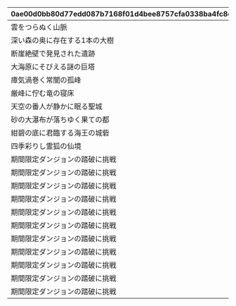 |0ae00d0bb80d77edd087b7168f01d4bee8757cfa0338ba4fc8c177bfd7c75fca|aa3212a901518a12999e770efd0df4bff3f6b27ea225cdedd1542a09e62e5040|4d206d1cd84f4333c6f9f862041994e0a1221f132560a1a1c6ed05aab56df368|c1ce759a2495b45c41379b676da382a327747b0b8f9f6d5d8389906035f6b245|41d329012f1435d653810227c5ac7442f6d68aa1a6d197db259d443dae1c67f0|2933dd46cd076a05c834e88f92aa4bc4a795edeca2def654fb8f7ff8dc64be8e|4b7953a70c6b413f647a811b9646ac353b46b12f2c9eb7bbdbea90b849d6ddfe|b40611509406abb05f7903479cf3298483d4c4447f32979c8475905e1300b79a|1a9bf31323435c750603f0d4017508b98a03876877f0b96412ab69132fc2b695|6bf158e9ebaf3a22397e2934bb0936a9e6579eebdceb21637551a844c2bf593c|0d66bc0dfe8d3d18415846bd7aa20aea79f71bcf9e0d7a5b2ed9722ef3493edf|2e94f33ed39cb9a62a0ef9723315017c36417c2f014f4afb9bd8515dac9da866|7cb3a89f3945170a8ca65584293c1b3d89392ee2cf60184ce678f4b672ca4b58|5df820e980e3ea4e7ba7bdf20de2f383af1667121a8ecdec435486ab477dc3de|3216ab5b01c32f249a8d16795ae1085437e03631c6c2ad3d10c7bcd404c3d1f6|
| --- | --- | --- | --- | --- | --- | --- | --- | --- | --- | --- | --- | --- | --- | --- |
|雲をつらぬく山脈|0|501010001|45|400|1|200010|11002012|31001|4003001|400|4003002|雲海の山脈|10|195|
|深い森の奥に存在する1本の大樹|0|501010002|30|300|1|200020|11005013|31002|4003003|300|4003004|密林の大樹|10|-110|
|断崖絶壁で発見された遺跡|0|501010003|-190|200|1|200030|11007014|31003|4003005|200|4003006|断崖の遺跡|10|-570|
|大海原にそびえる謎の巨塔|0|501010004|-30|100|1|200040|11011017|31004|4003007|100|4003008|蒼海の孤塔|10|750|
|瘴気渦巻く常闇の孤峰|0|501010005|20|100|1|200050|11014014|31005|4003009|100|4003010|毒瘴の闇稜|10|465|
|厳峰に佇む竜の寝床|0|501010006|90|100|1|200060|11026014|31006|4003011|100|4003012|緑竜の骸嶺|10|360|
|天空の番人が静かに眠る聖城|0|501010007|90|100|1|200070|11035014|31007|4003013|100|4003014|天上の浮城|10|130|
|砂の大瀑布が落ちゆく果ての都|0|501010008|120|100|1|200080|11047014|31008|4003017|100|4003018|砂瀑の底都|10|-50|
|紺碧の底に君臨する海王の城砦|0|501010009|70|100|1|200090|11057014|31009|4003019|100|4003020|紺碧の王砦|10|-360|
|四季彩りし霊狐の仙境|0|501010010|0|100|1|0|11062014|31010|4003021|0|4003022|四彩の霊峰|10|0|
|期間限定ダンジョンの踏破に挑戦|31006|0|0|100|1|0|0|32001|4003015|100|4003016|スペシャルダンジョン|10|0|
|期間限定ダンジョンの踏破に挑戦|31006|0|0|100|1|0|0|32002|0|100|0|スペシャルダンジョン|10|0|
|期間限定ダンジョンの踏破に挑戦|31006|0|0|100|1|0|0|32003|0|100|0|スペシャルダンジョン|10|0|
|期間限定ダンジョンの踏破に挑戦|31006|0|0|100|1|0|0|32004|0|100|0|スペシャルダンジョン|10|0|
|期間限定ダンジョンの踏破に挑戦|31006|0|0|100|1|0|0|32005|0|100|0|スペシャルダンジョン|10|0|
|期間限定ダンジョンの踏破に挑戦|31006|0|0|100|1|0|0|32006|0|100|0|スペシャルダンジョン|10|0|
|期間限定ダンジョンの踏破に挑戦|31006|0|0|100|1|0|0|32007|0|100|0|スペシャルダンジョン|10|0|
|期間限定ダンジョンの踏破に挑戦|31006|0|0|100|1|0|0|32008|0|100|0|スペシャルダンジョン|10|0|
|期間限定ダンジョンの踏破に挑戦|31006|0|0|100|1|0|0|32009|0|100|0|スペシャルダンジョン|10|0|
|期間限定ダンジョンの踏破に挑戦|31006|0|0|100|1|0|0|32010|0|100|0|スペシャルダンジョン|10|0|
|期間限定ダンジョンの踏破に挑戦|31006|0|0|100|1|0|0|32011|0|100|0|スペシャルダンジョン|10|0|